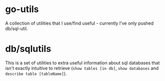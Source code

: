 go-utils
========

A collection of utilities that I use/find useful - currently I've only
pushed db/sql-util.

db/sqlutils
===========

This is a set of utilities to extra useful information about sql databases
that isn't exactly intuitive to retrieve (```show tables [in db]```,
```show databases``` and ```describe table [tableName]```).